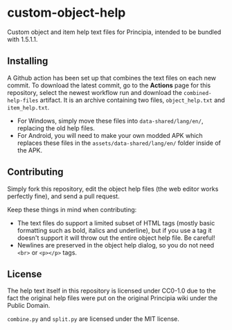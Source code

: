 # custom-object-help
Custom object and item help text files for Principia, intended to be bundled with 1.5.1.1.

## Installing
A Github action has been set up that combines the text files on each new commit. To download the latest commit, go to the **Actions** page for this repository, select the newest workflow run and download the `combined-help-files` artifact. It is an archive containing two files, `object_help.txt` and `item_help.txt`.
- For Windows, simply move these files into `data-shared/lang/en/`, replacing the old help files.
- For Android, you will need to make your own modded APK which replaces these files in the `assets/data-shared/lang/en/` folder inside of the APK.

## Contributing
Simply fork this repository, edit the object help files (the web editor works perfectly fine), and send a pull request.

Keep these things in mind when contributing:
- The text files do support a limited subset of HTML tags (mostly basic formatting such as bold, italics and underline), but if you use a tag it doesn't support it will throw out the entire object help file. Be careful!
- Newlines are preserved in the object help dialog, so you do not need `<br>` or `<p></p>` tags.

## License
The help text itself in this repository is licensed under CC0-1.0 due to the fact the original help files were put on the original Principia wiki under the Public Domain.

`combine.py` and `split.py` are licensed under the MIT license.
